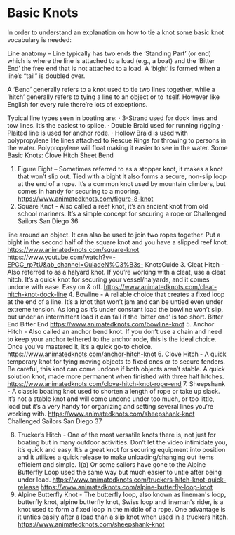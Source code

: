 # Basic Knots

In order to understand an explanation on how to tie a knot some basic knot vocabulary is needed:

Line anatomy – Line typically has two ends the ‘Standing Part’ (or end) which is where the line is attached to a load (e.g., a boat) and the ‘Bitter End’ the free end that is not attached to a load. A ‘bight’ is formed when a line’s “tail” is doubled over.

A ‘Bend’ generally refers to a knot used to tie two lines together, while a ‘hitch’ generally refers to tying a line to an object or to itself. However like English for every rule there’re lots of exceptions.

Typical line types seen in boating are:
· 3-Strand used for dock lines and tow lines. It’s the easiest to splice.
· Double Braid used for running rigging
· Plaited line is used for anchor rode.
· Hollow Braid is used with polypropylene life
lines attached to Rescue Rings for throwing to persons in the water. Polypropylene will float making it easier to see in the water.
Some Basic Knots:
Clove Hitch
Sheet Bend

1. Figure Eight – Sometimes referred to as a stopper knot, it makes a knot that won’t slip out. Tied with a bight it also forms a secure, non-slip loop at the end of a rope. It’s a common knot used by mountain climbers, but comes in handy for securing to a mooring.
   https://www.animatedknots.com/figure-8-knot
2. Square Knot - Also called a reef knot, it’s an ancient knot from old school mariners. It’s a simple concept for securing a rope or
   Challenged Sailors San Diego 36

line around an object. It can also be used to join two ropes together. Put a bight in the second half of the square knot and you have a slipped reef knot.
https://www.animatedknots.com/square-knot
https://www.youtube.com/watch?v=-EPGC_rp7tU&ab_channel=GuiadeN%C3%B3s- KnotsGuide 3. Cleat Hitch - Also referred to as a halyard knot. If you’re working with a cleat, use a cleat hitch. It’s a quick knot for securing your vessel/halyards, and it comes undone with ease. Easy on & off.
https://www.animatedknots.com/cleat-hitch-knot-dock-line 4. Bowline - A reliable choice that creates a fixed loop at the end of a
line. It’s a knot that won’t jam and can be untied even under extreme
tension. As long as it’s under constant load the bowline won’t slip,
but under an intermittent load it can fail if the ‘bitter end’ is too short.
Bitter End
Bitter End
https://www.animatedknots.com/bowline-knot 5. Anchor Hitch - Also called an anchor bend knot. If you don’t use a chain and need to keep your anchor tethered to the anchor rode, this is the ideal choice. Once you’ve mastered it, it’s a quick go-to choice.
https://www.animatedknots.com/anchor-hitch-knot 6. Clove Hitch - A quick temporary knot for tying moving objects to fixed ones or to secure fenders. Be careful, this knot can come undone if both objects aren’t stable. A quick solution knot, made more permanent when finished with three half hitches.
https://www.animatedknots.com/clove-hitch-knot-rope-end 7. Sheepshank - A classic boating knot used to shorten a length of rope or take up slack. It’s not a stable knot and will come undone under too much, or too little, load but it’s a very handy for organizing and setting several lines you’re working with.
https://www.animatedknots.com/sheepshank-knot
Challenged Sailors San Diego 37

8. Trucker’s Hitch - One of the most versatile knots there is, not just for boating but in many outdoor activities. Don’t let the video intimidate you, it’s quick and easy. It’s a great knot for securing equipment into position and it utilizes a quick release to make unloading/changing out items efficient and simple. 1(a) Or some sailors have gone to the Alpine Butterfly Loop used the same way but much easier to untie after being under load.
   https://www.animatedknots.com/truckers-hitch-knot-quick-release
   https://www.animatedknots.com/alpine-butterfly-loop-knot
9. Alpine Butterfly Knot - The butterfly loop, also known as lineman's loop, butterfly knot, alpine butterfly knot, Swiss loop and lineman's rider, is a knot used to form a fixed loop in the middle of a rope. One advantage is it unties easily after a load than a slip knot when used in a truckers hitch.
   https://www.animatedknots.com/sheepshank-knot
